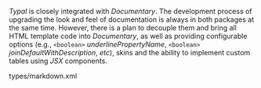 _Typal_ is closely integrated with _Documentary_. The development process of upgrading the look and feel of documentation is always in both packages at the same time. However, there is a plan to decouple them and bring all HTML template code into _Documentary_, as well as providing configurable options (e.g., `<boolean>` _underlinePropertyName_, `<boolean>` _joinDefaultWithDescription_, _etc_), skins and the ability to implement custom tables using _JSX_ components.

<typedef narrow>types/markdown.xml</typedef>